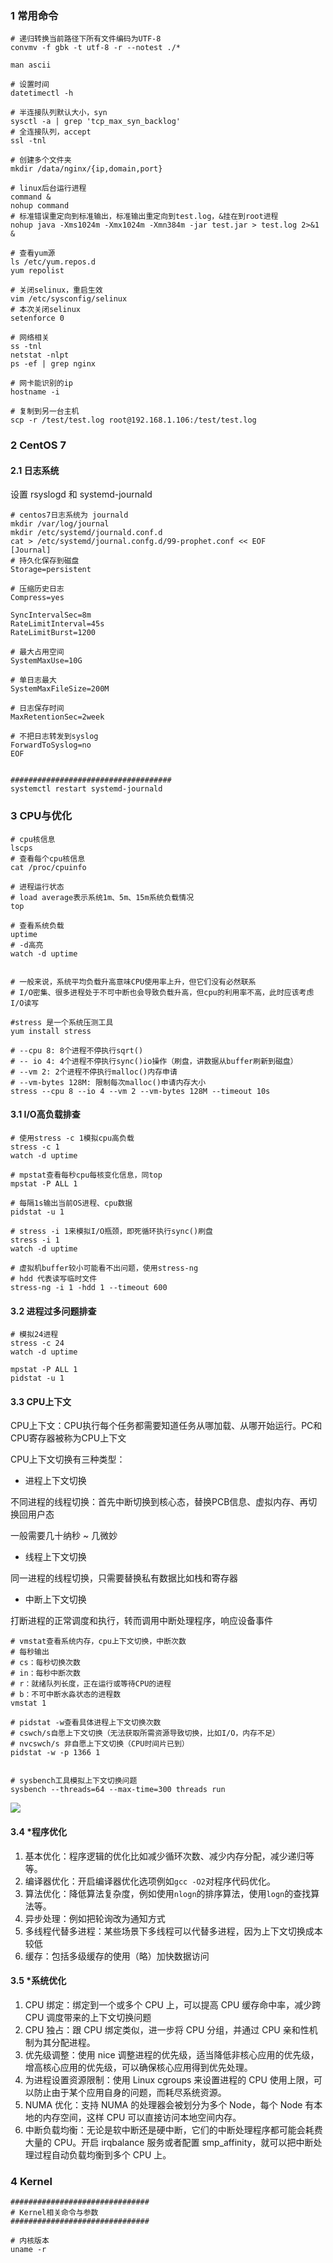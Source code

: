 ### 1 常用命令

``` shell
# 递归转换当前路径下所有文件编码为UTF-8
convmv -f gbk -t utf-8 -r --notest ./*

man ascii

# 设置时间
datetimectl -h

# 半连接队列默认大小，syn
sysctl -a | grep 'tcp_max_syn_backlog'
# 全连接队列，accept
ssl -tnl

# 创建多个文件夹
mkdir /data/nginx/{ip,domain,port}

# linux后台运行进程
command &
nohup command
# 标准错误重定向到标准输出，标准输出重定向到test.log，&挂在到root进程
nohup java -Xms1024m -Xmx1024m -Xmn384m -jar test.jar > test.log 2>&1 &

# 查看yum源
ls /etc/yum.repos.d
yum repolist

# 关闭selinux，重启生效
vim /etc/sysconfig/selinux
# 本次关闭selinux
setenforce 0

# 网络相关
ss -tnl
netstat -nlpt
ps -ef | grep nginx

# 网卡能识别的ip
hostname -i

# 复制到另一台主机
scp -r /test/test.log root@192.168.1.106:/test/test.log
```



### 2 CentOS 7



#### 2.1 日志系统

设置 rsyslogd 和 systemd-journald

``` shell
# centos7日志系统为 journald
mkdir /var/log/journal
mkdir /etc/systemd/journald.conf.d
cat > /etc/systemd/journal.confg.d/99-prophet.conf << EOF
[Journal]
# 持久化保存到磁盘
Storage=persistent

# 压缩历史日志
Compress=yes

SyncIntervalSec=8m
RateLimitInterval=45s
RateLimitBurst=1200

# 最大占用空间
SystemMaxUse=10G

# 单日志最大
SystemMaxFileSize=200M

# 日志保存时间
MaxRetentionSec=2week

# 不把日志转发到syslog
ForwardToSyslog=no
EOF


####################################
systemctl restart systemd-journald
```







### 3 CPU与优化

``` shell
# cpu核信息
lscps
# 查看每个cpu核信息
cat /proc/cpuinfo

# 进程运行状态
# load average表示系统1m、5m、15m系统负载情况
top

# 查看系统负载
uptime
# -d高亮
watch -d uptime


# 一般来说，系统平均负载升高意味CPU使用率上升，但它们没有必然联系
# I/O密集、很多进程处于不可中断也会导致负载升高，但cpu的利用率不高，此时应该考虑I/O读写

#stress 是一个系统压测工具
yum install stress

# --cpu 8: 8个进程不停执行sqrt()
# -- io 4: 4个进程不停执行sync()io操作（刷盘，讲数据从buffer刷新到磁盘）
# --vm 2: 2个进程不停执行malloc()内存申请
# --vm-bytes 128M: 限制每次malloc()申请内存大小
stress --cpu 8 --io 4 --vm 2 --vm-bytes 128M --timeout 10s
```



#### 3.1 I/O高负载排查

``` shell
# 使用stress -c 1模拟cpu高负载
stress -c 1
watch -d uptime

# mpstat查看每秒cpu每核变化信息，同top
mpstat -P ALL 1

# 每隔1s输出当前OS进程、cpu数据
pidstat -u 1

# stress -i 1来模拟I/O瓶颈，即死循环执行sync()刷盘
stress -i 1
watch -d uptime

# 虚拟机buffer较小可能看不出问题，使用stress-ng
# hdd 代表读写临时文件
stress-ng -i 1 -hdd 1 --timeout 600
```



#### 3.2 进程过多问题排查

``` shell
# 模拟24进程
stress -c 24
watch -d uptime

mpstat -P ALL 1
pidstat -u 1
```



#### 3.3 CPU上下文

CPU上下文：CPU执行每个任务都需要知道任务从哪加载、从哪开始运行。PC和CPU寄存器被称为CPU上下文

CPU上下文切换有三种类型：

+ 进程上下文切换

不同进程的线程切换：首先中断切换到核心态，替换PCB信息、虚拟内存、再切换回用户态

一般需要几十纳秒 ~ 几微妙

+ 线程上下文切换

同一进程的线程切换，只需要替换私有数据比如栈和寄存器

+ 中断上下文切换

打断进程的正常调度和执行，转而调用中断处理程序，响应设备事件

``` shell
# vmstat查看系统内存，cpu上下文切换，中断次数
# 每秒输出
# cs：每秒切换次数
# in：每秒中断次数
# r：就绪队列长度，正在运行或等待CPU的进程
# b：不可中断水淼状态的进程数
vmstat 1

# pidstat -w查看具体进程上下文切换次数
# cswch/s自愿上下文切换（无法获取所需资源导致切换，比如I/O，内存不足）
# nvcswch/s 非自愿上下文切换（CPU时间片已到）
pidstat -w -p 1366 1


# sysbench工具模拟上下文切换问题
sysbench --threads=64 --max-time=300 threads run

```

<img src="https://pic4.zhimg.com/v2-ba384ff985380f664507a80ffa859e69_b.jpg" />



#### 3.4 *程序优化

1. 基本优化：程序逻辑的优化比如减少循环次数、减少内存分配，减少递归等等。
2. 编译器优化：开启编译器优化选项例如`gcc -O2`对程序代码优化。
3. 算法优化：降低算法复杂度，例如使用`nlogn`的排序算法，使用`logn`的查找算法等。
4. 异步处理：例如把轮询改为通知方式
5. 多线程代替多进程：某些场景下多线程可以代替多进程，因为上下文切换成本较低
6. 缓存：包括多级缓存的使用（略）加快数据访问



#### 3.5 *系统优化

1. CPU 绑定：绑定到一个或多个 CPU 上，可以提高 CPU 缓存命中率，减少跨 CPU 调度带来的上下文切换问题
2. CPU 独占：跟 CPU 绑定类似，进一步将 CPU 分组，并通过 CPU 亲和性机制为其分配进程。
3. 优先级调整：使用 nice 调整进程的优先级，适当降低非核心应用的优先级，增高核心应用的优先级，可以确保核心应用得到优先处理。
4. 为进程设置资源限制：使用 Linux cgroups 来设置进程的 CPU 使用上限，可以防止由于某个应用自身的问题，而耗尽系统资源。
5. NUMA 优化：支持 NUMA 的处理器会被划分为多个 Node，每个 Node 有本地的内存空间，这样 CPU 可以直接访问本地空间内存。
6. 中断负载均衡：无论是软中断还是硬中断，它们的中断处理程序都可能会耗费大量的 CPU。开启 irqbalance 服务或者配置 smp_affinity，就可以把中断处理过程自动负载均衡到多个 CPU 上。





### 4 Kernel

``` shell
###############################
# Kernel相关命令与参数
###############################

# 内核版本
uname -r
```